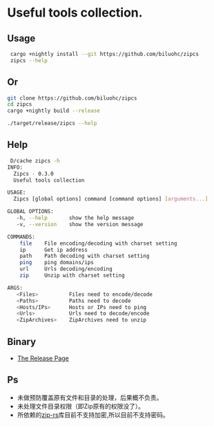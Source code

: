 # Useful tools collection.

## Usage

```sh
 cargo +nightly install --git https://github.com/biluohc/zipcs 
 zipcs --help
 ```

## Or
```sh
git clone https://github.com/biluohc/zipcs  
cd zipcs 
cargo +nightly build --release

./target/release/zipcs --help
```
## Help
```sh
 D/cache zipcs -h
INFO:
  Zipcs - 0.3.0
  Useful tools collection

USAGE:
  Zipcs [global options] command [command options] [arguments...]

GLOBAL OPTIONS:
   -h, --help       show the help message
   -v, --version    show the version message

COMMANDS:
    file    File encoding/decoding with charset setting
    ip      Get ip address
    path    Path decoding with charset setting
    ping    ping domains/ips
    url     Urls decoding/encoding
    zip     Unzip with charset setting

ARGS:
   <Files>          Files need to encode/decode
   <Paths>          Paths need to decode
   <Hosts/IPs>      Hosts or IPs need to ping
   <Urls>           Urls need to decode/encode
   <ZipArchives>    ZipArchives need to unzip
```

## Binary

* [The Release Page](https://github.com/biluohc/zipcs/releases)  

## Ps
* 未做预防覆盖原有文件和目录的处理，后果概不负责。
* 未处理文件目录权限（即Zip原有的权限没了）。
* 所依赖的[zip-rs](https://github.com/mvdnes/zip-rs)库目前不支持加密,所以目前不支持密码。
